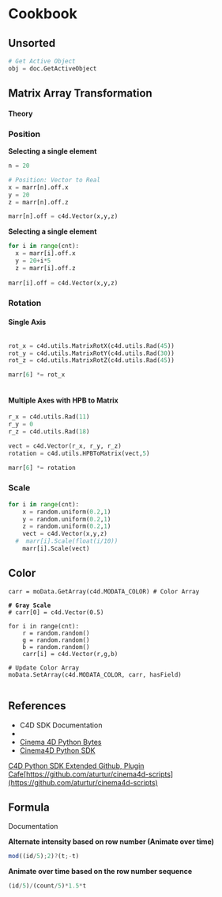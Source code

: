 # Cookbook

## Unsorted

```python
# Get Active Object
obj = doc.GetActiveObject
```

## Matrix Array Transformation

#### Theory

### Position

**Selecting a single element**

```python
n = 20

# Position: Vector to Real
x = marr[n].off.x 
y = 20
z = marr[n].off.z

marr[n].off = c4d.Vector(x,y,z)
```

**Selecting a single element**

```python
for i in range(cnt):
  x = marr[i].off.x 
  y = 20+i*5
  z = marr[i].off.z
  
marr[i].off = c4d.Vector(x,y,z)
```

### Rotation

#### Single Axis

```python

rot_x = c4d.utils.MatrixRotX(c4d.utils.Rad(45))
rot_y = c4d.utils.MatrixRotY(c4d.utils.Rad(30))
rot_z = c4d.utils.MatrixRotZ(c4d.utils.Rad(45))

marr[6] *= rot_x
   
```

#### Multiple Axes with HPB to Matrix

```python
r_x = c4d.utils.Rad(11)
r_y = 0
r_z = c4d.utils.Rad(18)

vect = c4d.Vector(r_x, r_y, r_z)
rotation = c4d.utils.HPBToMatrix(vect,5)

marr[6] *= rotation
```

### Scale

```python
for i in range(cnt):
    x = random.uniform(0.2,1) 
    y = random.uniform(0.2,1)
    z = random.uniform(0.2,1)
    vect = c4d.Vector(x,y,z)
  #  marr[i].Scale(float(i/10))
    marr[i].Scale(vect)
```

## Color

<pre class="language-python"><code class="lang-python">carr = moData.GetArray(c4d.MODATA_COLOR) # Color Array
<strong>
</strong><strong># Gray Scale
</strong># carr[0] = c4d.Vector(0.5) 

for i in range(cnt):
    r = random.random()
    g = random.random() 
    b = random.random()
    carr[i] = c4d.Vector(r,g,b)
    
# Update Color Array
moData.SetArray(c4d.MODATA_COLOR, carr, hasField)

</code></pre>

## References

* C4D SDK Documentation
*
* [Cinema 4D Python Bytes](https://www.youtube.com/playlist?list=PLpss88MSwvy5-a\_RU1kHJtDcflY57VW7F)
* [Cinema4D Python SDK](https://developers.maxon.net/docs/Cinema4DPythonSDK/html/manuals/introduction/python\_script\_manager.html)

[C4D Python SDK Extended Github, Plugin Cafe](https://github.com/PluginCafe/cinema4d\_py\_sdk\_extended)[https://github.com/aturtur/cinema4d-scripts](https://github.com/aturtur/cinema4d-scripts)

##

## Formula

Documentation

**Alternate intensity based on row number (Animate over time)**

```jsx
mod((id/5);2)?(t;-t)
```

**Animate over time based on the row number sequence**

```jsx
(id/5)/(count/5)*1.5*t
```
